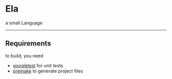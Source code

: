 # Ela
a small Language
_________
## Requirements
to build, you need
- [googletest](https://github.com/google/googletest/) for unit tests
- [premake](https://premake.github.io/) to generate project files
